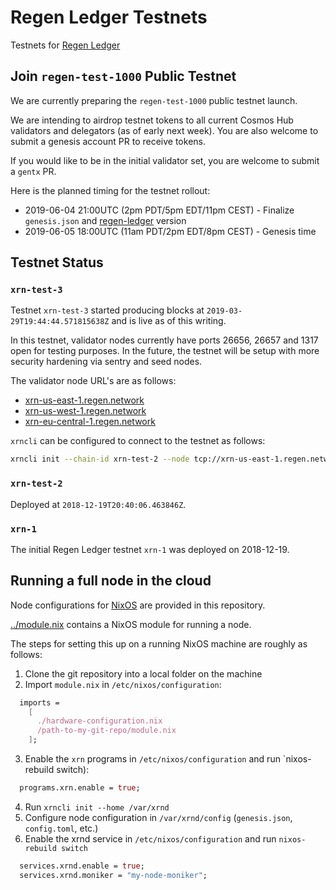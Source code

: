 # Regen Ledger Testnets

Testnets for [Regen Ledger](https://github.com/regen-network/regen-ledger)

## Join `regen-test-1000` Public Testnet

We are currently preparing the `regen-test-1000` public testnet launch.

We are intending to airdrop testnet tokens to all current Cosmos Hub validators
and delegators (as of early next week). You are also welcome to submit a genesis
account PR to receive tokens.

If you would like to be in the initial validator set, you are welcome to submit
a `gentx` PR.

Here is the planned timing for the testnet rollout:
- 2019-06-04 21:00UTC (2pm PDT/5pm EDT/11pm CEST) - Finalize `genesis.json` and  [regen-ledger](https://github.com/regen-network/regen-ledger) version
- 2019-06-05 18:00UTC (11am PDT/2pm EDT/8pm CEST) - Genesis time

## Testnet Status

### `xrn-test-3`

Testnet `xrn-test-3` started producing blocks at `2019-03-29T19:44:44.571815638Z` and is live as of this writing.

In this testnet, validator nodes currently have ports 26656, 26657 and 1317 open for testing purposes. In the future,
the testnet will be setup with more security hardening via sentry and seed nodes.

The validator node URL's are as follows:

* [xrn-us-east-1.regen.network](http://xrn-us-east-1.regen.network:26657)
* [xrn-us-west-1.regen.network](http://xrn-us-west-1.regen.network:26657)
* [xrn-eu-central-1.regen.network](http://xrn-eu-central-1.regen.network:26657)

`xrncli` can be configured to connect to the testnet as follows:

```sh
xrncli init --chain-id xrn-test-2 --node tcp://xrn-us-east-1.regen.network:26657
```

### `xrn-test-2`

Deployed at `2018-12-19T20:40:06.463846Z`.

### `xrn-1`

The initial Regen Ledger testnet `xrn-1` was deployed on 2018-12-19.

## Running a full node in the cloud

Node configurations for [NixOS](https://nixos.org) are provided in this repository.

[../module.nix](../module.nix) contains a NixOS module for running a node.

The steps for setting this up on a running NixOS machine are roughly as follows:
1. Clone the git repository into a local folder on the machine
2. Import `module.nix` in `/etc/nixos/configuration`:
```nix
  imports =
    [
      ./hardware-configuration.nix
      /path-to-my-git-repo/module.nix
    ];
```
3. Enable the `xrn` programs in `/etc/nixos/configuration` and run `nixos-rebuild switch):
```nix
  programs.xrn.enable = true;
```
4. Run `xrncli init --home /var/xrnd`
5. Configure node configuration in `/var/xrnd/config` (`genesis.json`, `config.toml`, etc.)
6. Enable the xrnd service in `/etc/nixos/configuration` and run `nixos-rebuild switch`
```nix
  services.xrnd.enable = true;
  services.xrnd.moniker = "my-node-moniker";
```